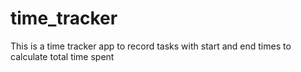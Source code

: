 # time_tracker

This is a time tracker app to record tasks with start and end times to calculate total time spent
